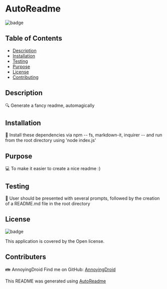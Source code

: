 
# AutoReadme

![badge](https://img.shields.io/badge/license-Open-brightgreen)

## Table of Contents
* [Description](#description)
* [Installation](#installation)
* [Testing](#testing)
* [Purpose](#purpose)
* [License](#license)
* [Contributing](#contributors)

## Description
🔍 Generate a fancy readme, automagically

## Installation
💾 Install these dependencies via npm -- fs, markdown-it, inquirer -- and run from the root directory using 'node index.js'

## Purpose
💻 To make it easier to create a nice readme :)

## Testing
🧪 User should be presented with several prompts, followed by the creation of a README.md file in the root directory

## License
![badge](https://img.shields.io/badge/license-Open-brightgreen)

This application is covered by the Open license. 
## Contributers
👪 AnnoyingDroid
Find me on GitHub: [AnnoyingDroid](https://github.com/AnnoyingDroid)

This README was generated using [AutoReadme](https://github.com/annoyingdroid/AutoReadme)
        
